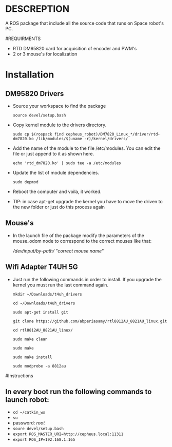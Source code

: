 # DESCREPTION
A ROS package that include all the source code that runs on Space robot's PC.

#REQUIRMENTS
- RTD DM95820 card for acquisition of encoder and PWM's 
- 2 or 3 mouse's for localization

# Installation
## DM95820 Drivers
- Source your workspace to find the package

    ```source devel/setup.bash```

- Copy kernel module to the drivers directory.

    ```sudo cp $(rospack find cepheus_robot)/DM7820_Linux_*/driver/rtd-dm7820.ko /lib/modules/$(uname -r)/kernel/drivers/```

- Add the name of the module to the file /etc/modules. You can edit the file or just append to it as shown here.

    ```echo 'rtd_dm7820.ko' | sudo tee -a /etc/modules```

- Update the list of module dependencies.

    ```sudo depmod```

- Reboot the computer and voila, it worked.

- TIP: in case apt-get upgrade the kernel you have to move the driven to the new folder or just do this process again

## Mouse's
- In the launch file of the package modify the parameters of the mouse_odom node to correspond to the correct mouses like that:

    _/dev/input/by-path/ "correct mouse name"_

## Wifi Adapter T4UH 5G
- Just run the following commands in order to install. If you upgrade the kernel you must run the last command again.

	```mkdir ~/Downloads/t4uh_drivers```

	```cd ~/Downloads/t4uh_drivers```

	```sudo apt-get install git```

	```git clone https://github.com/abperiasamy/rtl8812AU_8821AU_linux.git```

	```cd rtl8812AU_8821AU_linux/```

	```sudo make clean```

	```sudo make```

	```sudo make install```
	
	```sudo modprobe -a 8812au```

#Instructions
## In every boot run the following commands to launch robot:     
- ```cd ~/catkin_ws```
- ```su```
- password: _root_
- ```soure devel/setup.bash```
- ```export ROS_MASTER_URI=http://cepheus.local:11311```
- ```export ROS_IP=192.168.1.165```